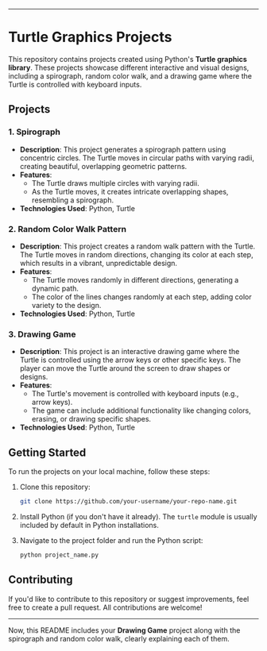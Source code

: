 

---

# Turtle Graphics Projects

This repository contains projects created using Python's **Turtle graphics library**. These projects showcase different interactive and visual designs, including a spirograph, random color walk, and a drawing game where the Turtle is controlled with keyboard inputs.

## Projects

### 1. **Spirograph**
   - **Description**: This project generates a spirograph pattern using concentric circles. The Turtle moves in circular paths with varying radii, creating beautiful, overlapping geometric patterns.
   - **Features**:
     - The Turtle draws multiple circles with varying radii.
     - As the Turtle moves, it creates intricate overlapping shapes, resembling a spirograph.
   - **Technologies Used**: Python, Turtle

### 2. **Random Color Walk Pattern**
   - **Description**: This project creates a random walk pattern with the Turtle. The Turtle moves in random directions, changing its color at each step, which results in a vibrant, unpredictable design.
   - **Features**:
     - The Turtle moves randomly in different directions, generating a dynamic path.
     - The color of the lines changes randomly at each step, adding color variety to the design.
   - **Technologies Used**: Python, Turtle

### 3. **Drawing Game**
   - **Description**: This project is an interactive drawing game where the Turtle is controlled using the arrow keys or other specific keys. The player can move the Turtle around the screen to draw shapes or designs.
   - **Features**:
     - The Turtle's movement is controlled with keyboard inputs (e.g., arrow keys).
     - The game can include additional functionality like changing colors, erasing, or drawing specific shapes.
   - **Technologies Used**: Python, Turtle

## Getting Started

To run the projects on your local machine, follow these steps:

1. Clone this repository:
   ```bash
   git clone https://github.com/your-username/your-repo-name.git
   ```

2. Install Python (if you don't have it already). The `turtle` module is usually included by default in Python installations.

3. Navigate to the project folder and run the Python script:
   ```bash
   python project_name.py
   ```

## Contributing

If you'd like to contribute to this repository or suggest improvements, feel free to create a pull request. All contributions are welcome!



---

Now, this README includes your **Drawing Game** project along with the spirograph and random color walk, clearly explaining each of them.
